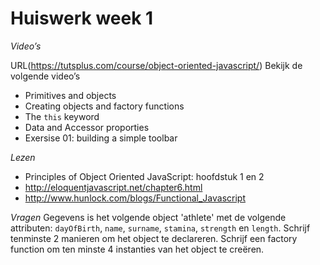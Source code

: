 # Huiswerk week 1

*Video’s*

URL(https://tutsplus.com/course/object-oriented-javascript/)
Bekijk de volgende video’s
- Primitives and objects
- Creating objects and factory functions
- The `this` keyword
- Data and Accessor proporties
- Exersise 01: building a simple toolbar

*Lezen*
- Principles of Object Oriented JavaScript: hoofdstuk 1 en 2
- http://eloquentjavascript.net/chapter6.html
- http://www.hunlock.com/blogs/Functional_Javascript

*Vragen*
Gegevens is het volgende object 'athlete' met de volgende attributen: `dayOfBirth`, `name`, `surname`, `stamina`, `strength` en `length`.
Schrijf tenminste 2 manieren om het object te declareren.
Schrijf een factory function om ten minste 4 instanties van het object te creëren.
